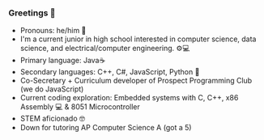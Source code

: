### Greetings 👋

- Pronouns: he/him 👦
- I'm a current junior in high school interested in computer science, data science, and electrical/computer engineering. ⚙💻
- Primary language: Java☕
- Secondary languages: C++, C#, JavaScript, Python 🐍
- Co-Secretary + Curriculum developer of Prospect Programming Club (we do JavaScript)
- Current coding exploration: Embedded systems with C, C++, x86 Assembly 💻 & 8051 Microcontroller
- STEM aficionado 🤓
- Down for tutoring AP Computer Science A (got a 5)
